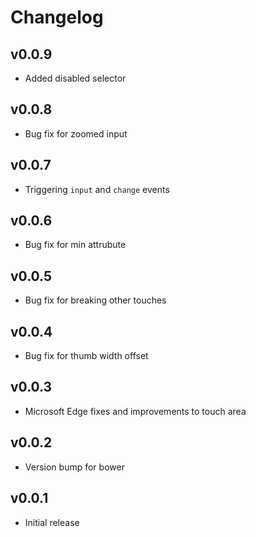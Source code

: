 # Changelog

## v0.0.9
- Added disabled selector

## v0.0.8
- Bug fix for zoomed input

## v0.0.7
- Triggering `input` and `change` events 

## v0.0.6
- Bug fix for min attrubute

## v0.0.5
- Bug fix for breaking other touches

## v0.0.4
- Bug fix for thumb width offset

## v0.0.3
- Microsoft Edge fixes and improvements to touch area

## v0.0.2
- Version bump for bower

## v0.0.1
- Initial release